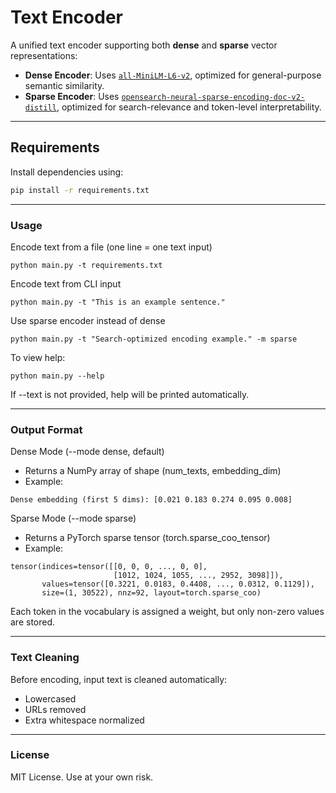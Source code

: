 #  Text Encoder

A unified text encoder supporting both **dense** and **sparse** vector representations:

- **Dense Encoder**: Uses [`all-MiniLM-L6-v2`](https://huggingface.co/sentence-transformers/all-MiniLM-L6-v2), optimized for general-purpose semantic similarity.
- **Sparse Encoder**: Uses [`opensearch-neural-sparse-encoding-doc-v2-distill`](https://huggingface.co/opensearch-project/opensearch-neural-sparse-encoding-doc-v2-distill), optimized for search-relevance and token-level interpretability.

---

##  Requirements

Install dependencies using:

```bash
pip install -r requirements.txt
```
---

### Usage

Encode text from a file (one line = one text input)

```python main.py -t requirements.txt```

Encode text from CLI input

```python main.py -t "This is an example sentence."```

Use sparse encoder instead of dense

```python main.py -t "Search-optimized encoding example." -m sparse```

To view help:

```python main.py --help```

If --text is not provided, help will be printed automatically.

---

### Output Format
Dense Mode (--mode dense, default)

* Returns a NumPy array of shape (num_texts, embedding_dim)
* Example:

```Dense embedding (first 5 dims): [0.021 0.183 0.274 0.095 0.008]```

Sparse Mode (--mode sparse)

* Returns a PyTorch sparse tensor (torch.sparse_coo_tensor)
* Example:

```
tensor(indices=tensor([[0, 0, 0, ..., 0, 0],
                       [1012, 1024, 1055, ..., 2952, 3098]]),
       values=tensor([0.3221, 0.0183, 0.4408, ..., 0.0312, 0.1129]),
       size=(1, 30522), nnz=92, layout=torch.sparse_coo)
```

Each token in the vocabulary is assigned a weight, but only non-zero values are stored.

---

### Text Cleaning

Before encoding, input text is cleaned automatically:
* Lowercased
* URLs removed
* Extra whitespace normalized

---
### License

MIT License. Use at your own risk.


